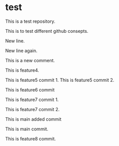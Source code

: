 # test

This is a test repository.

This is to test different github consepts.

New line.

New line again.

This is a new comment.

This is feature4.

This is feature5 commit 1.
This is feature5 commit 2.

This is feature6 commit

This is feature7 commit 1.

This is feature7 commit 2.

This is main added commit

This is main commit.

This is feature8 commit.
